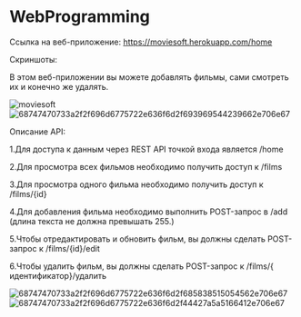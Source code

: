 # WebProgramming
Ссылка на веб-приложение: https://moviesoft.herokuapp.com/home

Скриншоты:

В этом веб-приложении вы можете добавлять фильмы, сами
смотреть их и конечно же удалять.


![moviesoft](https://user-images.githubusercontent.com/84037263/157816350-fd738b1b-fd53-4bc6-a4c0-17c10dfd0754.png)
![68747470733a2f2f696d6775722e636f6d2f693969544239662e706e67](https://user-images.githubusercontent.com/84037263/157816358-2633e920-f4e3-4a0e-b1e1-e008f90a458b.png)

Описание API:


1.Для доступа к данным через REST API точкой входа является /home

2.Для просмотра всех фильмов необходимо получить доступ к /films

3.Для просмотра одного фильма необходимо получить доступ к /films/{id}

4.Для добавления фильма необходимо выполнить POST-запрос в /add (длина текста не должна превышать 255.)

5.Чтобы отредактировать и обновить фильм, вы должны сделать POST-запрос к /films/{id}/edit

6.Чтобы удалить фильм, вы должны сделать POST-запрос к /films/{ идентификатор}/удалить

![68747470733a2f2f696d6775722e636f6d2f685838515054562e706e67](https://user-images.githubusercontent.com/84037263/157816420-f90d60c5-4157-4469-9384-ba0b523cbd2a.png)
![68747470733a2f2f696d6775722e636f6d2f44427a5a5166412e706e67](https://user-images.githubusercontent.com/84037263/157816430-d0e01256-8193-40a1-8915-829845e10e02.png)
